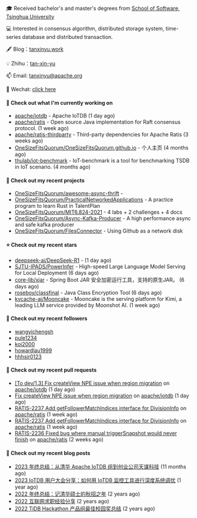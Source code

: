 🎓 Received bachelor's and master's degrees from [School of Software, Tsinghua University](https://www.thss.tsinghua.edu.cn/)

💻 Interested in consensus algorithm, distributed storage system, time-series database and distributed transaction.

🖋 Blog：[tanxinyu.work](https://tanxinyu.work)

💡 Zhihu：[tan-xin-yu](https://www.zhihu.com/people/tan-xin-yu-22)

📫 Email: [tanxinyu@apache.org](mailto:tanxinyu@apache.org)

💬 Wechat: [click here](https://github.com/LebronAl/LebronAl/issues/1)

#### 👷 Check out what I'm currently working on

- [apache/iotdb](https://github.com/apache/iotdb) - Apache IoTDB (1 day ago)
- [apache/ratis](https://github.com/apache/ratis) - Open source Java implementation for Raft consensus protocol. (1 week ago)
- [apache/ratis-thirdparty](https://github.com/apache/ratis-thirdparty) - Third-party dependencies for Apache Ratis (3 weeks ago)
- [OneSizeFitsQuorum/OneSizeFitsQuorum.github.io](https://github.com/OneSizeFitsQuorum/OneSizeFitsQuorum.github.io) - 个人主页 (4 months ago)
- [thulab/iot-benchmark](https://github.com/thulab/iot-benchmark) - IoT-benchmark is a tool for benchmarking TSDB in IoT scenario. (4 months ago)

#### 🌱 Check out my recent projects

- [OneSizeFitsQuorum/awesome-async-thrift](https://github.com/OneSizeFitsQuorum/awesome-async-thrift) - 
- [OneSizeFitsQuorum/PracticalNetworkedApplications](https://github.com/OneSizeFitsQuorum/PracticalNetworkedApplications) - A practice program to learn Rust in TalentPlan
- [OneSizeFitsQuorum/MIT6.824-2021](https://github.com/OneSizeFitsQuorum/MIT6.824-2021) - 4 labs &#43; 2 challenges &#43; 4 docs
- [OneSizeFitsQuorum/Async-Kafka-Producer](https://github.com/OneSizeFitsQuorum/Async-Kafka-Producer) - A high performance async and safe kafka producer
- [OneSizeFitsQuorum/FilesConnector](https://github.com/OneSizeFitsQuorum/FilesConnector) - Using Github as a network disk

#### ⭐ Check out my recent stars

- [deepseek-ai/DeepSeek-R1](https://github.com/deepseek-ai/DeepSeek-R1) -  (1 day ago)
- [SJTU-IPADS/PowerInfer](https://github.com/SJTU-IPADS/PowerInfer) - High-speed Large Language Model Serving for Local Deployment (6 days ago)
- [core-lib/xjar](https://github.com/core-lib/xjar) - Spring Boot JAR 安全加密运行工具，支持的原生JAR。 (6 days ago)
- [roseboy/classfinal](https://github.com/roseboy/classfinal) - Java Class Encryption Tool (6 days ago)
- [kvcache-ai/Mooncake](https://github.com/kvcache-ai/Mooncake) - Mooncake is the serving platform for Kimi, a leading LLM service provided by Moonshot AI. (1 week ago)

#### 👯 Check out my recent followers

- [wangyichengsh](https://github.com/wangyichengsh)
- [pule1234](https://github.com/pule1234)
- [koi2000](https://github.com/koi2000)
- [howardlau1999](https://github.com/howardlau1999)
- [hhhsir0123](https://github.com/hhhsir0123)

#### 🔨 Check out my recent pull requests

- [[To dev/1.3] Fix createView NPE issue when region migration](https://github.com/apache/iotdb/pull/14747) on [apache/iotdb](https://github.com/apache/iotdb) (1 day ago)
- [Fix createView NPE issue when region migration](https://github.com/apache/iotdb/pull/14746) on [apache/iotdb](https://github.com/apache/iotdb) (1 day ago)
- [RATIS-2237 Add getFollowerMatchIndices interface for DivisionInfo](https://github.com/apache/ratis/pull/1210) on [apache/ratis](https://github.com/apache/ratis) (1 week ago)
- [RATIS-2237 Add getFollowerMatchIndices interface for DivisionInfo](https://github.com/apache/ratis/pull/1209) on [apache/ratis](https://github.com/apache/ratis) (1 week ago)
- [RATIS-2236 Fixed bug where manual triggerSnapshot would never finish](https://github.com/apache/ratis/pull/1207) on [apache/ratis](https://github.com/apache/ratis) (2 weeks ago)

#### 📜 Check out my recent blog posts

- [2023 年终总结：从清华 Apache IoTDB 组到创业公司天谋科技](https://tanxinyu.work/2023-annual-summary/) (11 months ago)
- [2023 IoTDB 用户大会分享：如何用 IoTDB 监控工具进行深度系统调优](https://tanxinyu.work/2023-iotdb-submit/) (1 year ago)
- [2022 年终总结：记清华硕士的秋招之年](https://tanxinyu.work/2022-annual-summary/) (2 years ago)
- [2022 互联网求职经验分享](https://tanxinyu.work/2022-internet-job-hunting-experience-sharing/) (2 years ago)
- [2022 TiDB Hackathon 产品组最佳校园奖总结](https://tanxinyu.work/2022-tidb-hackathon/) (2 years ago)
